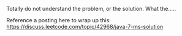 
Totally do not understand the problem, or the solution.   What the.....

Reference a posting here to wrap up this:
https://discuss.leetcode.com/topic/42968/java-7-ms-solution    

